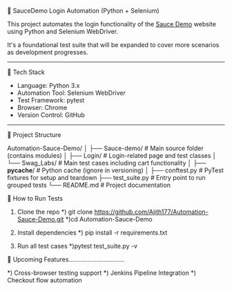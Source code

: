 🔐 SauceDemo Login Automation (Python + Selenium)

This project automates the login functionality of the [Sauce Demo](https://www.saucedemo.com/) website using Python and Selenium WebDriver.

It's a foundational test suite that will be expanded to cover more scenarios as development progresses.

---
🚀 Tech Stack

- Language: Python 3.x  
- Automation Tool: Selenium WebDriver  
- Test Framework: pytest  
- Browser: Chrome 
- Version Control: GitHub  

---

📁 Project Structure

Automation-Sauce-Demo/
│
├── Sauce-demo/                 # Main source folder (contains modules)
│   ├── Login/                  # Login-related page and test classes
│   └── Swag_Labs/              # Main test cases including cart functionality
│
├── __pycache__/                # Python cache (ignore in versioning)
│
├── conftest.py                 # PyTest fixtures for setup and teardown
├── test_suite.py               # Entry point to run grouped tests
└── README.md                   # Project documentation


🧪 How to Run Tests


1) Clone the repo
   *) git clone https://github.com/Ajith177/Automation-Sauce-Demo.git
   *)cd Automation-Sauce-Demo

2) Install dependencies
   *) pip install -r requirements.txt

3) Run all test cases
   *)pytest test_suite.py -v

   
🧠 Upcoming Features................................

*) Cross-browser testing support
*) Jenkins Pipeline Integration
*) Checkout flow automation



